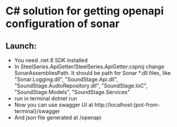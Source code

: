 # C# solution for getting openapi configuration of sonar

## Launch:
* You need .net 8 SDK installed
* In SteelSeries.ApiGetter/SteelSeries.ApiGetter.csproj change SonarAssembliesPath.
It should be path for Sonar *.dll files, like "Sonar.Logging.dll", "SoundStage.Api.dll", "SoundStage.AudioRepository.dll", "SoundStage.IoC", "SoundStage.Models", "SoundStage.Services"
* run in terminal dotnet run
* Now you can use swagger UI at http://localhost:{pot-from-terminal}/swagger
* And json file generated at /openapi
